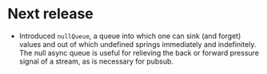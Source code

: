 
# Next release

- Introduced `nullQueue`, a queue into which one can sink (and forget) values
  and out of which undefined springs immediately and indefinitely.
  The null async queue is useful for relieving the back or forward pressure
  signal of a stream, as is necessary for pubsub.
